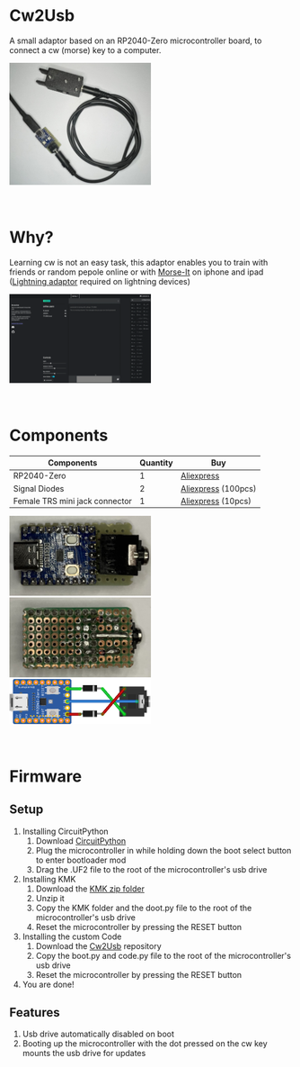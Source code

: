 # Cw2Usb
A small adaptor based on an RP2040-Zero microcontroller board, to connect a cw (morse) key to a computer.

<img src="/Images/setup.png" width="50%" height="50%">

<br>
<br>
<br>


# Why?
Learning cw is not an easy task, this adaptor enables you to train with friends or random pepole online or with [Morse-It](https://apps.apple.com/it/app/morse-it/id284942940) on iphone and ipad ([Lightning adaptor](https://www.apple.com/it/shop/product/MD821ZM/A/adattatore-per-fotocamere-da-lightning-a-usb) required on lightning devices)

<img src="/Images/demo.gif" width="50%" height="50%">

<br>
<br>
<br>


# Components

| Components              | Quantity | Buy |
| ------------------------------ | - | ----------- |
| RP2040-Zero                    | 1 | [Aliexpress](https://www.aliexpress.com/item/1005006060919390.html?spm=a2g0o.productlist.main.1.2202gBdmgBdmwK&algo_pvid=ca51da67-eaf9-4b85-87c1-c4a47e4f0e21&algo_exp_id=ca51da67-eaf9-4b85-87c1-c4a47e4f0e21-0&pdp_npi=4%40dis%21EUR%216.80%211.91%21%21%2152.73%2114.76%21%40211b61bb17245927896378252ecdef%2112000035550922721%21sea%21IT%211890676707%21X&curPageLogUid=jnTx7UaLmlZc&utparam-url=scene%3Asearch%7Cquery_from%3A)         |
| Signal Diodes                  | 2 |  [Aliexpress](https://www.aliexpress.com/item/32465250573.html?spm=a2g0o.productlist.main.1.7702704fFSg6oz&algo_pvid=2ee03842-affe-425c-945a-04e29387264d&algo_exp_id=2ee03842-affe-425c-945a-04e29387264d-0&pdp_npi=4%40dis%21EUR%211.80%211.71%21%21%211.96%211.86%21%4021039cc717245929649286292e4e54%2112000035422362519%21sea%21IT%211890676707%21X&curPageLogUid=EIlYMOsov03D&utparam-url=scene%3Asearch%7Cquery_from%3A) (100pcs)         |
| Female TRS mini jack connector | 1 | [Aliexpress](https://www.aliexpress.com/item/1005005863583101.html?spm=a2g0o.productlist.main.11.28f518b5IVqlr8&algo_pvid=979f6720-57be-4c5f-9c20-94346ba5869f&algo_exp_id=979f6720-57be-4c5f-9c20-94346ba5869f-5&pdp_npi=4%40dis%21EUR%211.53%211.53%21%21%2111.86%2111.86%21%4021039f3e17245931979077665e1d27%2112000034616941985%21sea%21IT%211890676707%21X&curPageLogUid=GMHXKl4PMNry&utparam-url=scene%3Asearch%7Cquery_from%3A)  (10pcs) |

<img src="/Images/top.png" width="50%" height="50%">
<img src="/Images/bottom.png" width="50%" height="50%">
<img src="/Images/connections.png" width="50%" height="50%">

<br>
<br>
<br>


# Firmware
## Setup
1. Installing CircuitPython
    1. Download [CircuitPython](https://circuitpython.org/downloads)
    2. Plug the microcontroller in while holding down the boot select button to enter bootloader mod
    3. Drag the .UF2 file to the root of the microcontroller's usb drive
2. Installing KMK
    1. Download the [KMK zip folder](https://github.com/KMKfw/kmk_firmware/archive/refs/heads/main.zip)
    2. Unzip it
    3. Copy the KMK folder and the doot.py file to the root of the microcontroller's usb drive
    4. Reset the microcontroller by pressing the RESET button
3. Installing the custom Code
    1. Download the [Cw2Usb](https://github.com/samux6146/Cw2Usb) repository
    2. Copy the boot.py and code.py file to the root of the microcontroller's usb drive
    3. Reset the microcontroller by pressing the RESET button
4. You are done!

## Features
1. Usb drive automatically disabled on boot
2. Booting up the microcontroller with the dot pressed on the cw key mounts the usb drive for updates